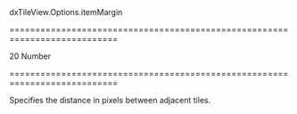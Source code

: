 <!--id-->dxTileView.Options.itemMargin<!--/id-->
===========================================================================
<!--default-->20<!--/default-->
<!--type-->Number<!--/type-->
===========================================================================

<!--shortDescription-->
Specifies the distance in pixels between adjacent tiles.
<!--/shortDescription-->

<!--fullDescription-->

<!--/fullDescription-->